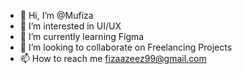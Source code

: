 - 👋 Hi, I’m @Mufiza
- 👀 I’m interested in UI/UX 
- 🌱 I’m currently learning Figma
- 💞️ I’m looking to collaborate on Freelancing Projects
- 📫 How to reach me fizaazeez99@gmail.com
